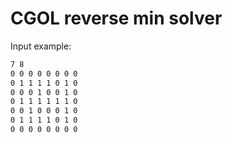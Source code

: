 # CGOL reverse min solver

Input example:
```txt
7 8
0 0 0 0 0 0 0 0
0 1 1 1 1 0 1 0
0 0 0 1 0 0 1 0
0 1 1 1 1 1 1 0
0 0 1 0 0 0 1 0
0 1 1 1 1 0 1 0
0 0 0 0 0 0 0 0
```